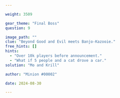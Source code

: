 ```yaml
---

weight: 3509

gear_theme: "Final Boss"
question: 9

image_path: ""
clue: "Beyond Good and Evil meets Banjo-Kazooie."
free_hints: []
hints:
  - "Over 10k players before announcement."
  - "What if 5 people and a cat drove a car."
solution: "Mo and Krill"

author: "Minion #00002"

date: 2024-08-30

---
```


